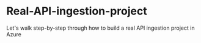 # Real-API-ingestion-project
Let's walk step-by-step through how to build a real API ingestion project in Azure 
